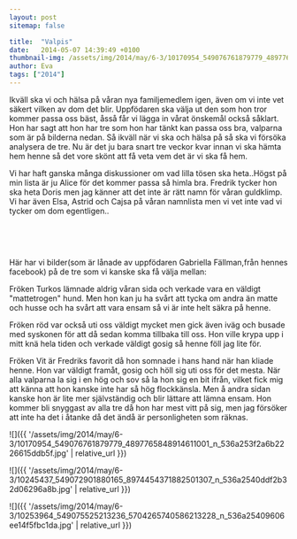 ```yaml
---
layout: post
sitemap: false

title:  "Valpis"
date:   2014-05-07 14:39:49 +0100
thumbnail-img: /assets/img/2014/may/6-3/10170954_549076761879779_4897765848914611001_n_536a253f2a6b2226615ddb5f.jpg
author: Eva
tags: ["2014"]
---
```


Ikväll ska vi och hälsa på våran nya familjemedlem igen, även om vi inte vet säkert vilken av dom det blir. Uppfödaren ska välja ut den som hon tror kommer passa oss bäst, åsså får vi lägga in vårat önskemål också såklart. Hon har sagt att hon har tre som hon har tänkt kan passa oss bra, valparna som är på bilderna nedan. Så ikväll när vi ska och hälsa på så ska vi försöka analysera de tre. Nu är det ju bara snart tre veckor kvar innan vi ska hämta hem henne så det vore skönt att få veta vem det är vi ska få hem. 

Vi har haft ganska många diskussioner om vad lilla tösen ska heta..Högst på min lista är ju Alice för det kommer passa så himla bra. Fredrik tycker hon ska heta Doris men jag känner att det inte är rätt namn för våran guldklimp. Vi har även Elsa, Astrid och Cajsa på våran namnlista men vi vet inte vad vi tycker om dom egentligen..




 




 




Här har vi bilder(som är lånade av uppfödaren Gabriella Fällman,från hennes facebook) på de tre som vi kanske ska få välja mellan: 










Fröken Turkos lämnade aldrig våran sida och verkade vara en väldigt "mattetrogen" hund. Men hon kan ju ha svårt att tycka om andra än matte och husse och ha svårt att vara ensam så vi är inte helt säkra på henne. 










Fröken röd var också uti oss väldigt mycket men gick även iväg och busade med syskonen för att då sedan komma tillbaka till oss. Hon ville krypa upp i mitt knä hela tiden och verkade väldigt gosig så henne föll jag lite för. 










Fröken Vit är Fredriks favorit då hon somnade i hans hand när han kliade henne. Hon var väldigt framåt, gosig och höll sig uti oss för det mesta. När alla valparna la sig i en hög och sov så la hon sig en bit ifrån, vilket fick mig att känna att hon kanske inte har så hög flockkänsla. Men å andra sidan kanske hon är lite mer självständig och blir lättare att lämna ensam. Hon kommer bli snyggast av alla tre då hon har mest vitt på sig, men jag försöker att inte ha det i åtanke då det ändå är personligheten som räknas.

![]({{ '/assets/img/2014/may/6-3/10170954_549076761879779_4897765848914611001_n_536a253f2a6b2226615ddb5f.jpg'  | relative_url }})

![]({{ '/assets/img/2014/may/6-3/10245437_549072901880165_8974454371882501307_n_536a2540ddf2b32d06296a8b.jpg'  | relative_url }})

![]({{ '/assets/img/2014/may/6-3/10253964_549075525213236_5704265740586213228_n_536a25409606ee14f5fbc1da.jpg'  | relative_url }})

